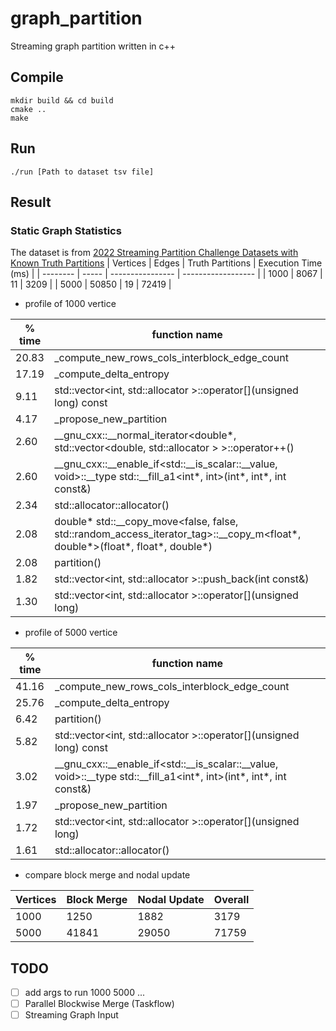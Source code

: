 # graph_partition
Streaming graph partition written in c++

## Compile
```
mkdir build && cd build
cmake ..
make
```

## Run
```
./run [Path to dataset tsv file]
```

## Result

### Static Graph Statistics
The dataset is from [2022 Streaming Partition Challenge Datasets with Known Truth Partitions](http://graphchallenge.mit.edu/data-sets)
| Vertices | Edges   | Truth Partitions | Execution Time (ms) |
| -------- | -----   | ---------------- | ------------------  |
| 1000     | 8067    | 11               |  3209               |
| 5000     | 50850   | 19               |  72419              |

* profile of 1000 vertice

| % time | function name |
| ------ | ------------- |
| 20.83  | _compute_new_rows_cols_interblock_edge_count |
| 17.19  | _compute_delta_entropy |
| 9.11   | std::vector<int, std::allocator<int> >::operator[](unsigned long) const |
| 4.17   | _propose_new_partition |
| 2.60   | __gnu_cxx::__normal_iterator<double*, std::vector<double, std::allocator<double> > >::operator++() |
| 2.60   | __gnu_cxx::__enable_if<std::__is_scalar<int>::__value, void>::__type std::__fill_a1<int*, int>(int*, int*, int const&) |
| 2.34   | std::allocator<bool>::allocator() |
| 2.08   | double* std::__copy_move<false, false, std::random_access_iterator_tag>::__copy_m<float*, double*>(float*, float*, double*) |
| 2.08   | partition() |
| 1.82   | std::vector<int, std::allocator<int> >::push_back(int const&) |
| 1.30   | std::vector<int, std::allocator<int> >::operator[](unsigned long) |

* profile of 5000 vertice

| % time | function name |
| ------ | ------------- |
| 41.16  | _compute_new_rows_cols_interblock_edge_count |
| 25.76  | _compute_delta_entropy |
| 6.42   | partition() |
| 5.82   | std::vector<int, std::allocator<int> >::operator[](unsigned long) const |
| 3.02   | __gnu_cxx::__enable_if<std::__is_scalar<int>::__value, void>::__type std::__fill_a1<int*, int>(int*, int*, int const&) |
| 1.97   | _propose_new_partition |
| 1.72   | std::vector<int, std::allocator<int> >::operator[](unsigned long) |
| 1.61   | std::allocator<bool>::allocator() |

* compare block merge and nodal update

| Vertices | Block Merge | Nodal Update | Overall |
| -------  | ----------  | -----------  | ------- |
|1000| 1250 | 1882 | 3179 |
| 5000 | 41841 | 29050 | 71759 | 

## TODO
- [ ] add args to run 1000 5000 ...
- [ ] Parallel Blockwise Merge (Taskflow)
- [ ] Streaming Graph Input
